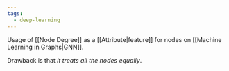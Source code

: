 ```yaml
---
tags:
  - deep-learning
---
```

Usage of [[Node Degree]] as a [[Attribute|feature]] for nodes on [[Machine Learning in Graphs|GNN]].

Drawback is that *it treats all the nodes equally*.
